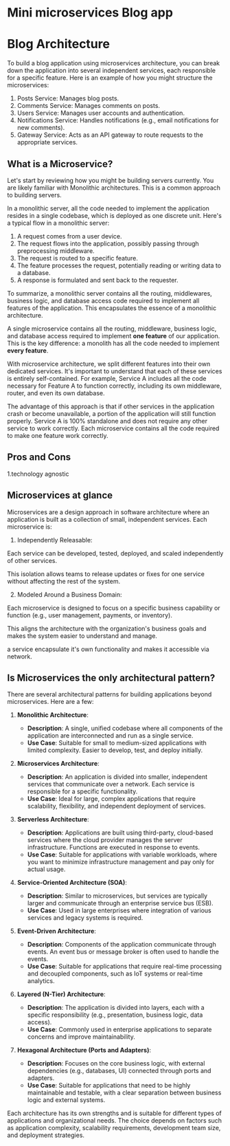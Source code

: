 # Mini microservices Blog app
# Blog Architecture
To build a blog application using microservices architecture, you can break down the application into several independent services, each responsible for a specific feature. Here is an example of how you might structure the microservices:
1. Posts Service: Manages blog posts.
2. Comments Service: Manages comments on posts.
3. Users Service: Manages user accounts and authentication.
4. Notifications Service: Handles notifications (e.g., email notifications for new comments).
5. Gateway Service: Acts as an API gateway to route requests to the appropriate services.
   
## What is a Microservice?

Let's start by reviewing how you might be building servers currently. You are likely familiar with Monolithic architectures. This is a common approach to building servers.

In a monolithic server, all the code needed to implement the application resides in a single codebase, which is deployed as one discrete unit. Here's a typical flow in a monolithic server:

1. A request comes from a user device.
2. The request flows into the application, possibly passing through preprocessing middleware.
3. The request is routed to a specific feature.
4. The feature processes the request, potentially reading or writing data to a database.
5. A response is formulated and sent back to the requester.

To summarize, a monolithic server contains all the routing, middlewares, business logic, and database access code required to implement all features of the application. This encapsulates the essence of a monolithic architecture.

A single microservice contains all the routing, middleware, business logic, and database access required to implement **one feature** of our application. This is the key difference: a monolith has all the code needed to implement **every feature**.

With microservice architecture, we split different features into their own dedicated services. It's important to understand that each of these services is entirely self-contained. For example, Service A includes all the code necessary for Feature A to function correctly, including its own middleware, router, and even its own database.

The advantage of this approach is that if other services in the application crash or become unavailable, a portion of the application will still function properly. Service A is 100% standalone and does not require any other service to work correctly. Each microservice contains all the code required to make one feature work correctly.

## Pros and Cons 
1.technology agnostic

## Microservices at glance

Microservices are a design approach in software architecture where an application is built as a collection of small, independent services. Each microservice is:

1. Independently Releasable:

Each service can be developed, tested, deployed, and scaled independently of other services.

This isolation allows teams to release updates or fixes for one service without affecting the rest of the system.



2. Modeled Around a Business Domain:

Each microservice is designed to focus on a specific business capability or function (e.g., user management, payments, or inventory).

This aligns the architecture with the organization's business goals and makes the system easier to understand and manage.



a service encapsulate it's own functionality and makes it accessible via network.

## Is Microservices the only architectural pattern?

There are several architectural patterns for building applications beyond microservices. Here are a few:

1. **Monolithic Architecture**:
   - **Description**: A single, unified codebase where all components of the application are interconnected and run as a single service.
   - **Use Case**: Suitable for small to medium-sized applications with limited complexity. Easier to develop, test, and deploy initially.

2. **Microservices Architecture**:
   - **Description**: An application is divided into smaller, independent services that communicate over a network. Each service is responsible for a specific functionality.
   - **Use Case**: Ideal for large, complex applications that require scalability, flexibility, and independent deployment of services.

3. **Serverless Architecture**:
   - **Description**: Applications are built using third-party, cloud-based services where the cloud provider manages the server infrastructure. Functions are executed in response to events.
   - **Use Case**: Suitable for applications with variable workloads, where you want to minimize infrastructure management and pay only for actual usage.

4. **Service-Oriented Architecture (SOA)**:
   - **Description**: Similar to microservices, but services are typically larger and communicate through an enterprise service bus (ESB).
   - **Use Case**: Used in large enterprises where integration of various services and legacy systems is required.

5. **Event-Driven Architecture**:
   - **Description**: Components of the application communicate through events. An event bus or message broker is often used to handle the events.
   - **Use Case**: Suitable for applications that require real-time processing and decoupled components, such as IoT systems or real-time analytics.

6. **Layered (N-Tier) Architecture**:
   - **Description**: The application is divided into layers, each with a specific responsibility (e.g., presentation, business logic, data access).
   - **Use Case**: Commonly used in enterprise applications to separate concerns and improve maintainability.

7. **Hexagonal Architecture (Ports and Adapters)**:
   - **Description**: Focuses on the core business logic, with external dependencies (e.g., databases, UI) connected through ports and adapters.
   - **Use Case**: Suitable for applications that need to be highly maintainable and testable, with a clear separation between business logic and external systems.

Each architecture has its own strengths and is suitable for different types of applications and organizational needs. The choice depends on factors such as application complexity, scalability requirements, development team size, and deployment strategies.

